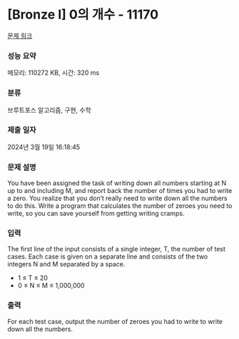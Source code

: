# [Bronze I] 0의 개수 - 11170 

[문제 링크](https://www.acmicpc.net/problem/11170) 

### 성능 요약

메모리: 110272 KB, 시간: 320 ms

### 분류

브루트포스 알고리즘, 구현, 수학

### 제출 일자

2024년 3월 19일 16:18:45

### 문제 설명

<p>You have been assigned the task of writing down all numbers starting at N up to and including M, and report back the number of times you had to write a zero. You realize that you don’t really need to write down all the numbers to do this. Write a program that calculates the number of zeroes you need to write, so you can save yourself from getting writing cramps.</p>

### 입력 

 <p>The first line of the input consists of a single integer, T, the number of test cases. Each case is given on a separate line and consists of the two integers N and M separated by a space.</p>

<ul>
	<li>1 ≤ T ≤ 20</li>
	<li>0 ≤ N ≤ M ≤ 1,000,000</li>
</ul>

### 출력 

 <p>For each test case, output the number of zeroes you had to write to write down all the numbers.</p>

